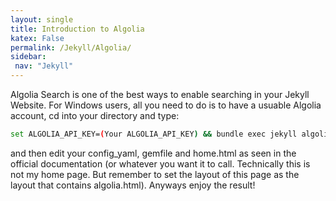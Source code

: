 ```yaml
---
layout: single
title: Introduction to Algolia 
katex: False
permalink: /Jekyll/Algolia/
sidebar:
 nav: "Jekyll"
---
```

Algolia Search is one of the best ways to enable searching in your Jekyll Website. For Windows users, all you need to do is to have a usuable Algolia account, cd into your directory and type:

```bash
set ALGOLIA_API_KEY=(Your ALGOLIA_API_KEY) && bundle exec jekyll algolia
```

and then edit your config_yaml, gemfile and home.html as seen in the official documentation (or whatever you want it to call. Technically this is not my home page. But remember to set the layout of this page as the layout that contains algolia.html). Anyways enjoy the result!
